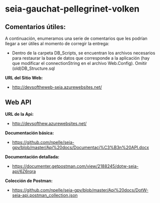 # seia-gauchat-pellegrinet-volken
## Comentarios útiles:

A continuación, enumeramos una serie de comentarios que les podrían llegar a ser útiles al momento de corregir la entrega:

  - Dentro de la carpeta DB_Scripts, se encuentran los archivos necesarios para restaurar la base de datos que corresponde a la aplicación (hay que modificar el connectionString en el archivo Web.Config). Omitir (old)DB_Structure.sql
  
**URL del Sitio Web:**
  - http://devsoftheweb-seia.azurewebsites.net/

## Web API

**URL de la Api:**
  - http://devsofthew.azurewebsites.net/
  
**Documentación básica:**
  - https://github.com/npelle/seia-gpv/blob/master/Api%20docs/Documentaci%C3%B3n%20API.docx
 
**Documentación detallada:**
  - https://documenter.getpostman.com/view/2188245/dotw-seia-api/6Z6rqra
  
**Colección de Postman:**
  - https://github.com/npelle/seia-gpv/blob/master/Api%20docs/DotW-seia-api.postman_collection.json

